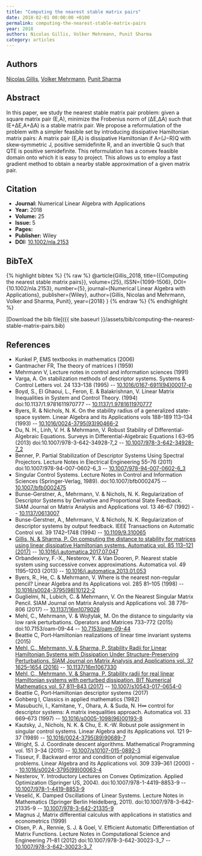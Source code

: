 ```yaml
---
title: "Computing the nearest stable matrix pairs"
date: 2018-02-01 00:00:00 +0100
permalink: computing-the-nearest-stable-matrix-pairs
year: 2018
authors: Nicolas Gillis, Volker Mehrmann, Punit Sharma
category: articles
---
```

 
## Authors
[Nicolas Gillis](authors/nicolas-gillis), [Volker Mehrmann](authors/volker-mehrmann), [Punit Sharma](authors/punit-sharma)
 
## Abstract
In this paper, we study the nearest stable matrix pair problem: given a square matrix pair (E,A), minimize the Frobenius norm of (ΔE,ΔA) such that (E+ΔE,A+ΔA) is a stable matrix pair. We propose a reformulation of the problem with a simpler feasible set by introducing dissipative Hamiltonian matrix pairs: A matrix pair (E,A) is dissipative Hamiltonian if A=(J−R)Q with skew‐symmetric J, positive semidefinite R, and an invertible Q such that QTE is positive semidefinite. This reformulation has a convex feasible domain onto which it is easy to project. This allows us to employ a fast gradient method to obtain a nearby stable approximation of a given matrix pair.
 
## Citation
- **Journal:** Numerical Linear Algebra with Applications
- **Year:** 2018
- **Volume:** 25
- **Issue:** 5
- **Pages:** 
- **Publisher:** Wiley
- **DOI:** [10.1002/nla.2153](https://doi.org/10.1002/nla.2153)
 
## BibTeX
{% highlight bibtex %}
{% raw %}
@article{Gillis_2018,
  title={{Computing the nearest stable matrix pairs}},
  volume={25},
  ISSN={1099-1506},
  DOI={10.1002/nla.2153},
  number={5},
  journal={Numerical Linear Algebra with Applications},
  publisher={Wiley},
  author={Gillis, Nicolas and Mehrmann, Volker and Sharma, Punit},
  year={2018}
}
{% endraw %}
{% endhighlight %}
 
[Download the bib file]({{ site.baseurl }}/assets/bib/computing-the-nearest-stable-matrix-pairs.bib)
 
## References
- Kunkel P, EMS textbooks in mathematics (2006)
- Gantmacher FR, The theory of matrices I (1959)
- Mehrmann V, Lecture notes in control and information sciences (1991)
- Varga, A. On stabilization methods of descriptor systems. Systems &amp; Control Letters vol. 24 133–138 (1995) -- [10.1016/0167-6911(94)00017-p](https://doi.org/10.1016/0167-6911(94)00017-p)
- Boyd, S., El Ghaoui, L., Feron, E. & Balakrishnan, V. Linear Matrix Inequalities in System and Control Theory. (1994) doi:10.1137/1.9781611970777 -- [10.1137/1.9781611970777](https://doi.org/10.1137/1.9781611970777)
- Byers, R. & Nichols, N. K. On the stability radius of a generalized state-space system. Linear Algebra and its Applications vols 188–189 113–134 (1993) -- [10.1016/0024-3795(93)90466-2](https://doi.org/10.1016/0024-3795(93)90466-2)
- Du, N. H., Linh, V. H. & Mehrmann, V. Robust Stability of Differential-Algebraic Equations. Surveys in Differential-Algebraic Equations I 63–95 (2013) doi:10.1007/978-3-642-34928-7_2 -- [10.1007/978-3-642-34928-7_2](https://doi.org/10.1007/978-3-642-34928-7_2)
- Benner, P. Partial Stabilization of Descriptor Systems Using Spectral Projectors. Lecture Notes in Electrical Engineering 55–76 (2011) doi:10.1007/978-94-007-0602-6_3 -- [10.1007/978-94-007-0602-6_3](https://doi.org/10.1007/978-94-007-0602-6_3)
- Singular Control Systems. Lecture Notes in Control and Information Sciences (Springer-Verlag, 1989). doi:10.1007/bfb0002475 -- [10.1007/bfb0002475](https://doi.org/10.1007/bfb0002475)
- Bunse-Gerstner, A., Mehrmann, V. & Nichols, N. K. Regularization of Descriptor Systems by Derivative and Proportional State Feedback. SIAM Journal on Matrix Analysis and Applications vol. 13 46–67 (1992) -- [10.1137/0613007](https://doi.org/10.1137/0613007)
- Bunse-Gerstner, A., Mehrmann, V. & Nichols, N. K. Regularization of descriptor systems by output feedback. IEEE Transactions on Automatic Control vol. 39 1742–1748 (1994) -- [10.1109/9.310065](https://doi.org/10.1109/9.310065)
- [Gillis, N. & Sharma, P. On computing the distance to stability for matrices using linear dissipative Hamiltonian systems. Automatica vol. 85 113–121 (2017)](on-computing-the-distance-to-stability-for-matrices-using-linear-dissipative-hamiltonian-systems) -- [10.1016/j.automatica.2017.07.047](https://doi.org/10.1016/j.automatica.2017.07.047)
- Orbandexivry, F.-X., Nesterov, Y. & Van Dooren, P. Nearest stable system using successive convex approximations. Automatica vol. 49 1195–1203 (2013) -- [10.1016/j.automatica.2013.01.053](https://doi.org/10.1016/j.automatica.2013.01.053)
- Byers, R., He, C. & Mehrmann, V. Where is the nearest non-regular pencil? Linear Algebra and its Applications vol. 285 81–105 (1998) -- [10.1016/s0024-3795(98)10122-2](https://doi.org/10.1016/s0024-3795(98)10122-2)
- Guglielmi, N., Lubich, C. & Mehrmann, V. On the Nearest Singular Matrix Pencil. SIAM Journal on Matrix Analysis and Applications vol. 38 776–806 (2017) -- [10.1137/16m1079026](https://doi.org/10.1137/16m1079026)
- Mehl, C., Mehrmann, V. & Wojtylak, M. On the distance to singularity via low rank perturbations. Operators and Matrices 733–772 (2015) doi:10.7153/oam-09-44 -- [10.7153/oam-09-44](https://doi.org/10.7153/oam-09-44)
- Beattie C, Port‐Hamiltonian realizations of linear time invariant systems (2015)
- [Mehl, C., Mehrmann, V. & Sharma, P. Stability Radii for Linear Hamiltonian Systems with Dissipation Under Structure-Preserving Perturbations. SIAM Journal on Matrix Analysis and Applications vol. 37 1625–1654 (2016)](stability-radii-for-linear-hamiltonian-systems-with-dissipation-under-structure-preserving-perturbations) -- [10.1137/16m1067330](https://doi.org/10.1137/16m1067330)
- [Mehl, C., Mehrmann, V. & Sharma, P. Stability radii for real linear Hamiltonian systems with perturbed dissipation. BIT Numerical Mathematics vol. 57 811–843 (2017)](stability-radii-for-real-linear-hamiltonian-systems-with-perturbed-dissipation) -- [10.1007/s10543-017-0654-0](https://doi.org/10.1007/s10543-017-0654-0)
- Beattie C, Port‐Hamiltonian descriptor systems (2017)
- Gohberg I, Classics in applied mathematics (1982)
- Masubuchi, I., Kamitane, Y., Ohara, A. & Suda, N. H∞ control for descriptor systems: A matrix inequalities approach. Automatica vol. 33 669–673 (1997) -- [10.1016/s0005-1098(96)00193-8](https://doi.org/10.1016/s0005-1098(96)00193-8)
- Kautsky, J., Nichols, N. K. & Chu, E. K.-W. Robust pole assignment in singular control systems. Linear Algebra and its Applications vol. 121 9–37 (1989) -- [10.1016/0024-3795(89)90689-7](https://doi.org/10.1016/0024-3795(89)90689-7)
- Wright, S. J. Coordinate descent algorithms. Mathematical Programming vol. 151 3–34 (2015) -- [10.1007/s10107-015-0892-3](https://doi.org/10.1007/s10107-015-0892-3)
- Tisseur, F. Backward error and condition of polynomial eigenvalue problems. Linear Algebra and its Applications vol. 309 339–361 (2000) -- [10.1016/s0024-3795(99)00063-4](https://doi.org/10.1016/s0024-3795(99)00063-4)
- Nesterov, Y. Introductory Lectures on Convex Optimization. Applied Optimization (Springer US, 2004). doi:10.1007/978-1-4419-8853-9 -- [10.1007/978-1-4419-8853-9](https://doi.org/10.1007/978-1-4419-8853-9)
- Veselić, K. Damped Oscillations of Linear Systems. Lecture Notes in Mathematics (Springer Berlin Heidelberg, 2011). doi:10.1007/978-3-642-21335-9 -- [10.1007/978-3-642-21335-9](https://doi.org/10.1007/978-3-642-21335-9)
- Magnus J, Matrix differential calculus with applications in statistics and econometrics (1999)
- Olsen, P. A., Rennie, S. J. & Goel, V. Efficient Automatic Differentiation of Matrix Functions. Lecture Notes in Computational Science and Engineering 71–81 (2012) doi:10.1007/978-3-642-30023-3_7 -- [10.1007/978-3-642-30023-3_7](https://doi.org/10.1007/978-3-642-30023-3_7)

